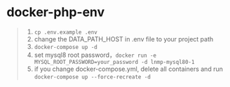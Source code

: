 # docker-php-env
> 1. `cp .env.example .env`
> 2. change the DATA_PATH_HOST in .env file to your project path
> 2. `docker-compose up -d`
> 3. set mysql8 root password，`docker run -e MYSQL_ROOT_PASSWORD=your_password -d lnmp-mysql80-1`
> 4. if you change docker-compose.yml, delete all containers and run `docker-compose up --force-recreate -d`